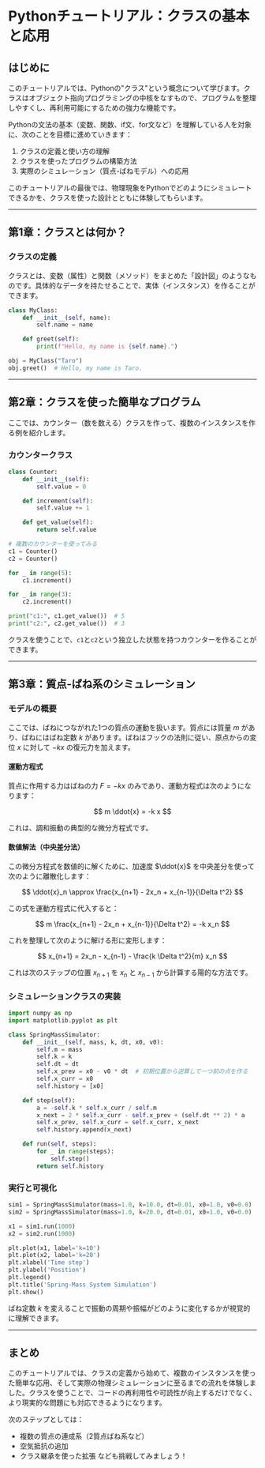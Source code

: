 # Pythonチュートリアル：クラスの基本と応用

## はじめに

このチュートリアルでは、Pythonの"クラス"という概念について学びます。クラスはオブジェクト指向プログラミングの中核をなすもので、プログラムを整理しやすくし、再利用可能にするための強力な機能です。

Pythonの文法の基本（変数、関数、if文、for文など）を理解している人を対象に、次のことを目標に進めていきます：

1. クラスの定義と使い方の理解
2. クラスを使ったプログラムの構築方法
3. 実際のシミュレーション（質点-ばねモデル）への応用

このチュートリアルの最後では、物理現象をPythonでどのようにシミュレートできるかを、クラスを使った設計とともに体験してもらいます。

---

## 第1章：クラスとは何か？

### クラスの定義
クラスとは、変数（属性）と関数（メソッド）をまとめた「設計図」のようなものです。具体的なデータを持たせることで、実体（インスタンス）を作ることができます。

```python
class MyClass:
    def __init__(self, name):
        self.name = name

    def greet(self):
        print(f"Hello, my name is {self.name}.")

obj = MyClass("Taro")
obj.greet()  # Hello, my name is Taro.
```

---

## 第2章：クラスを使った簡単なプログラム

ここでは、カウンター（数を数える）クラスを作って、複数のインスタンスを作る例を紹介します。

### カウンタークラス
```python
class Counter:
    def __init__(self):
        self.value = 0

    def increment(self):
        self.value += 1

    def get_value(self):
        return self.value

# 複数のカウンターを使ってみる
c1 = Counter()
c2 = Counter()

for _ in range(5):
    c1.increment()

for _ in range(3):
    c2.increment()

print("c1:", c1.get_value())  # 5
print("c2:", c2.get_value())  # 3
```

クラスを使うことで、`c1`と`c2`という独立した状態を持つカウンターを作ることができます。

---

## 第3章：質点-ばね系のシミュレーション

### モデルの概要

ここでは、ばねにつながれた1つの質点の運動を扱います。質点には質量 $m$ があり、ばねにはばね定数 $k$ があります。ばねはフックの法則に従い、原点からの変位 $x$ に対して $-kx$ の復元力を加えます。

#### 運動方程式

質点に作用する力はばねの力 $F = -k x$ のみであり、運動方程式は次のようになります：

$$
m \ddot{x} = -k x
$$

これは、調和振動の典型的な微分方程式です。

#### 数値解法（中央差分法）

この微分方程式を数値的に解くために、加速度 $\ddot{x}$ を中央差分を使って次のように離散化します：

$$
\ddot{x}_n \approx \frac{x_{n+1} - 2x_n + x_{n-1}}{\Delta t^2}
$$

この式を運動方程式に代入すると：

$$
m \frac{x_{n+1} - 2x_n + x_{n-1}}{\Delta t^2} = -k x_n
$$

これを整理して次のように解ける形に変形します：

$$
x_{n+1} = 2x_n - x_{n-1} - \frac{k \Delta t^2}{m} x_n
$$

これは次のステップの位置 $x_{n+1}$ を $x_n$ と $x_{n-1}$ から計算する陽的な方法です。

### シミュレーションクラスの実装
```python
import numpy as np
import matplotlib.pyplot as plt

class SpringMassSimulator:
    def __init__(self, mass, k, dt, x0, v0):
        self.m = mass
        self.k = k
        self.dt = dt
        self.x_prev = x0 - v0 * dt  # 初期位置から逆算して一つ前の点を作る
        self.x_curr = x0
        self.history = [x0]

    def step(self):
        a = -self.k * self.x_curr / self.m
        x_next = 2 * self.x_curr - self.x_prev + (self.dt ** 2) * a
        self.x_prev, self.x_curr = self.x_curr, x_next
        self.history.append(x_next)

    def run(self, steps):
        for _ in range(steps):
            self.step()
        return self.history
```

### 実行と可視化
```python
sim1 = SpringMassSimulator(mass=1.0, k=10.0, dt=0.01, x0=1.0, v0=0.0)
sim2 = SpringMassSimulator(mass=1.0, k=20.0, dt=0.01, x0=1.0, v0=0.0)

x1 = sim1.run(1000)
x2 = sim2.run(1000)

plt.plot(x1, label='k=10')
plt.plot(x2, label='k=20')
plt.xlabel('Time step')
plt.ylabel('Position')
plt.legend()
plt.title('Spring-Mass System Simulation')
plt.show()
```

ばね定数 $k$ を変えることで振動の周期や振幅がどのように変化するかが視覚的に理解できます。

---

## まとめ
このチュートリアルでは、クラスの定義から始めて、複数のインスタンスを使った簡単な応用、そして実際の物理シミュレーションに至るまでの流れを体験しました。クラスを使うことで、コードの再利用性や可読性が向上するだけでなく、より現実的な問題にも対応できるようになります。

次のステップとしては：
- 複数の質点の連成系（2質点ばね系など）
- 空気抵抗の追加
- クラス継承を使った拡張
なども挑戦してみましょう！

